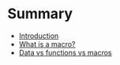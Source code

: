 # Summary

* [Introduction](README.md)
* [What is a macro?](chapter1.md)
* [Data vs functions vs macros](prefer-data-over-functions-over-macros.md)

